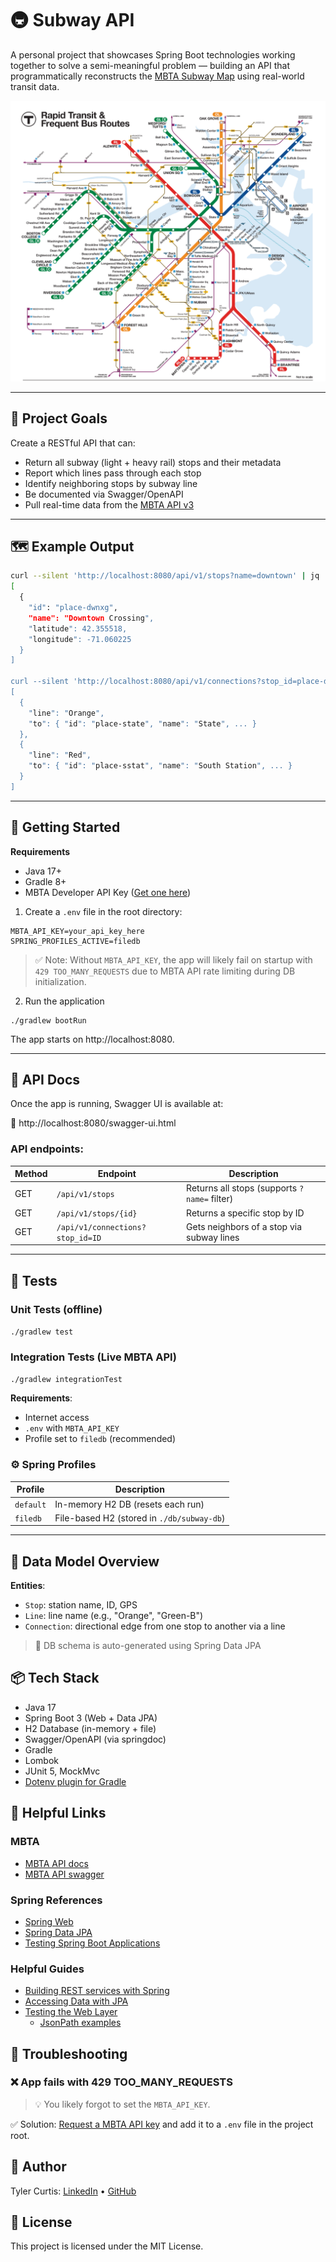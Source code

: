 # 🚇 Subway API

A personal project that showcases Spring Boot technologies working together to solve a semi-meaningful problem —
building an API that programmatically reconstructs the [MBTA Subway Map](https://www.mbta.com/subway-map)
using real-world transit data.

![Subway Map](etc/mbta-subway-map.png)

---

## 🧠 Project Goals

Create a RESTful API that can:

- Return all subway (light + heavy rail) stops and their metadata
- Report which lines pass through each stop
- Identify neighboring stops by subway line
- Be documented via Swagger/OpenAPI
- Pull real-time data from the [MBTA API v3](https://www.mbta.com/developers/v3-api)

---

## 🗺️ Example Output

```bash
curl --silent 'http://localhost:8080/api/v1/stops?name=downtown' | jq
[
  {
    "id": "place-dwnxg",
    "name": "Downtown Crossing",
    "latitude": 42.355518,
    "longitude": -71.060225
  }
]

curl --silent 'http://localhost:8080/api/v1/connections?stop_id=place-dwnxg' | jq
[
  {
    "line": "Orange",
    "to": { "id": "place-state", "name": "State", ... }
  },
  {
    "line": "Red",
    "to": { "id": "place-sstat", "name": "South Station", ... }
  }
]
```

---

## 🚀 Getting Started
**Requirements**
- Java 17+
- Gradle 8+
- MBTA Developer API Key ([Get one here](https://api-v3.mbta.com/))

1. Create a `.env` file in the root directory:

```
MBTA_API_KEY=your_api_key_here
SPRING_PROFILES_ACTIVE=filedb
```
> ✅ Note: Without `MBTA_API_KEY`, the app will likely fail on startup with `429 TOO_MANY_REQUESTS` due to MBTA API rate
> limiting during DB initialization.

2. Run the application
```shell
./gradlew bootRun
```

The app starts on http://localhost:8080.

---

## 📖 API Docs
Once the app is running, Swagger UI is available at:

🔗 http://localhost:8080/swagger-ui.html

### API endpoints:
| Method | Endpoint                         | Description                                  |
| ------ | -------------------------------- | -------------------------------------------- |
| GET    | `/api/v1/stops`                  | Returns all stops (supports `?name=` filter) |
| GET    | `/api/v1/stops/{id}`             | Returns a specific stop by ID                |
| GET    | `/api/v1/connections?stop_id=ID` | Gets neighbors of a stop via subway lines    |

---

## 🧪 Tests

### Unit Tests (offline)
```./gradlew test```

### Integration Tests (Live MBTA API)
```./gradlew integrationTest```

**Requirements**:
- Internet access
- `.env` with `MBTA_API_KEY`
- Profile set to `filedb` (recommended)

### ⚙️ Spring Profiles
| Profile   | Description                                |
| --------- |--------------------------------------------|
| `default` | In-memory H2 DB (resets each run)          |
| `filedb`  | File-based H2 (stored in `./db/subway-db`) |

---

## 🧩 Data Model Overview

**Entities**:
- `Stop`: station name, ID, GPS
- `Line`: line name (e.g., "Orange", "Green-B")
- `Connection`: directional edge from one stop to another via a line

> 🧠 DB schema is auto-generated using Spring Data JPA

## 📦 Tech Stack
- Java 17
- Spring Boot 3 (Web + Data JPA)
- H2 Database (in-memory + file)
- Swagger/OpenAPI (via springdoc)
- Gradle
- Lombok
- JUnit 5, MockMvc
- [Dotenv plugin for Gradle](https://github.com/uzzu/dotenv-gradle)

## 🔗 Helpful Links
### MBTA
- [MBTA API docs](https://www.mbta.com/developers/v3-api)
- [MBTA API swagger](https://api-v3.mbta.com/docs/swagger/index.html)

### Spring References
* [Spring Web](https://docs.spring.io/spring-boot/3.5.3/reference/web/servlet.html)
* [Spring Data JPA](https://docs.spring.io/spring-boot/3.5.3/reference/data/sql.html#data.sql.jpa-and-spring-data)
* [Testing Spring Boot Applications](https://docs.spring.io/spring-boot/reference/testing/spring-boot-applications.html)

### Helpful Guides
* [Building REST services with Spring](https://spring.io/guides/tutorials/rest/)
* [Accessing Data with JPA](https://spring.io/guides/gs/accessing-data-jpa/)
* [Testing the Web Layer](https://spring.io/guides/gs/testing-web)
  - [JsonPath examples](https://github.com/json-path/JsonPath#path-examples)

## 🧯 Troubleshooting
### ❌ App fails with 429 TOO_MANY_REQUESTS
> 💡 You likely forgot to set the `MBTA_API_KEY`.

✅ Solution: [Request a MBTA API key](https://api-v3.mbta.com/) and add it to a `.env` file in the project root.

## 👤 Author
Tyler Curtis: [LinkedIn](https://www.linkedin.com/in/tjcurtis) • [GitHub](https://github.com/curtis628)

## 📝 License
This project is licensed under the MIT License.